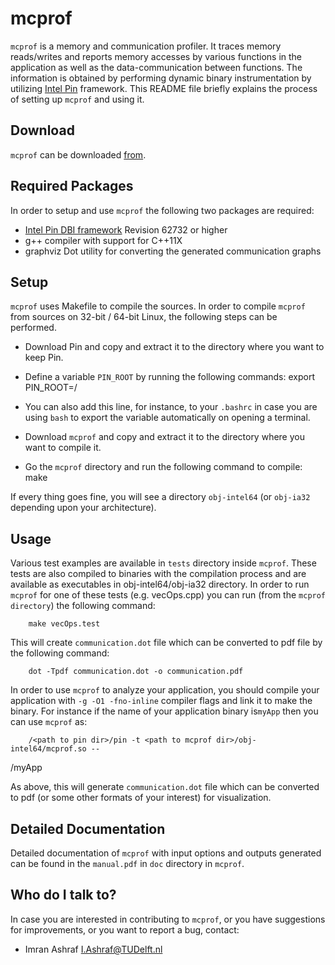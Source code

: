 # mcprof #

`mcprof` is a memory and communication profiler. It traces memory reads/writes
and reports memory accesses by various functions in the application as well as
the data-communication between functions. The information is obtained by
performing dynamic binary instrumentation by utilizing [Intel
Pin](www.pintool.org) framework. This README file briefly explains the process
of setting up `mcprof` and using it.

## Download

`mcprof` can be downloaded [from]().

## Required Packages

In order to setup and use `mcprof` the following two packages are required:

* [Intel Pin DBI framework](www.pintool.org) Revision 62732 or higher
* g++ compiler with support for C++11X
* graphviz Dot utility for converting the generated communication graphs

## Setup

`mcprof` uses Makefile to compile the sources. In order to compile `mcprof` from
sources on 32-bit / 64-bit Linux, the following steps can be performed.

* Download Pin and copy and extract it to the directory where you want to keep
  Pin.
* Define a variable `PIN_ROOT` by running the following commands:
        export PIN_ROOT=/<path to pin>

* You can also add this line, for instance, to your `.bashrc` in case you are
  using `bash` to export the variable automatically on opening a terminal.

* Download `mcprof` and copy and extract it to the directory where you want to
  compile it.

* Go the `mcprof` directory and run the following command to compile:
        make

If every thing goes fine, you will see a directory `obj-intel64` (or `obj-ia32`
depending upon your architecture).

## Usage

Various test examples are available in `tests` directory inside `mcprof`. These
tests are also compiled to binaries with the compilation process and are
available as executables in obj-intel64/obj-ia32 directory. In order to run
`mcprof` for one of these tests (e.g. vecOps.cpp) you can run (from the `mcprof
directory`) the following command:

        make vecOps.test

This will create `communication.dot` file which can be converted to pdf file
by the following command:

        dot -Tpdf communication.dot -o communication.pdf

In order to use `mcprof` to analyze your application, you should compile your
application with  `-g -O1 -fno-inline` compiler flags and link it to make the
binary. For instance if the name of your application binary is`myApp` then you
can use `mcprof` as:

        /<path to pin dir>/pin -t <path to mcprof dir>/obj-intel64/mcprof.so --
<path to your binary>/myApp

As above, this will generate `communication.dot` file which can be converted to
pdf (or some other formats of your interest) for visualization.


## Detailed Documentation

Detailed documentation of `mcprof` with input options and outputs generated can
be found in the `manual.pdf` in `doc` directory in `mcprof`.


## Who do I talk to?

In case you are interested in contributing to `mcprof`, or you have suggestions
for improvements, or you want to report a bug, contact:

* Imran Ashraf I.Ashraf@TUDelft.nl

